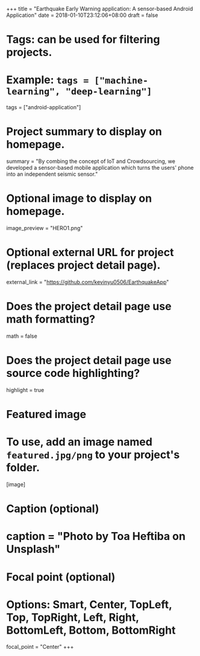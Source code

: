 +++
title = "Earthquake Early Warning application: A sensor-based Android Application"
date = 2018-01-10T23:12:06+08:00
draft = false

# Tags: can be used for filtering projects.
# Example: `tags = ["machine-learning", "deep-learning"]`
tags = ["android-application"]

# Project summary to display on homepage.
summary = "By combing the concept of IoT and Crowdsourcing, we developed a sensor-based mobile application which turns the users' phone into an independent seismic sensor."

# Optional image to display on homepage.
image_preview = "HERO1.png"

# Optional external URL for project (replaces project detail page).
external_link = "https://github.com/kevinyu0506/EarthquakeApp"

# Does the project detail page use math formatting?
math = false

# Does the project detail page use source code highlighting?
highlight = true

# Featured image
# To use, add an image named `featured.jpg/png` to your project's folder. 
[image]
  # Caption (optional)
  # caption = "Photo by Toa Heftiba on Unsplash"

  # Focal point (optional)
  # Options: Smart, Center, TopLeft, Top, TopRight, Left, Right, BottomLeft, Bottom, BottomRight
  focal_point = "Center"
+++
